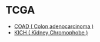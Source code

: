 # TCGA

- [COAD ( Colon adenocarcinoma )](https://github.com/WonyoungCho/tcga_data/raw/main/coad/download.sh)
- [KICH ( Kidney Chromophobe )](https://github.com/WonyoungCho/tcga_data/raw/main/kich/download.sh)
